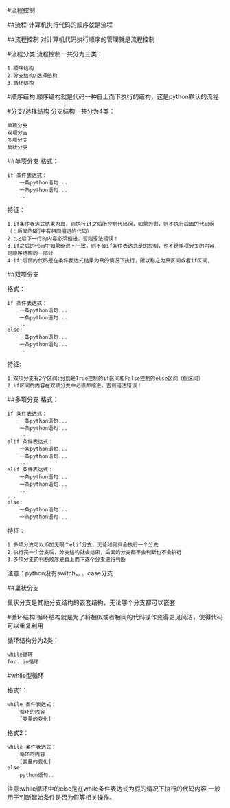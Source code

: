 #流程控制

##流程
计算机执行代码的顺序就是流程

##流程控制
对计算机代码执行顺序的管理就是流程控制

#流程分类
流程控制一共分为三类：
	
	1.顺序结构
	2.分支结构/选择结构
	3.循环结构

#顺序结构
顺序结构就是代码一种自上而下执行的结构，这是python默认的流程

#分支/选择结构
分支结构一共分为4类：

	单项分支
	双项分支
	多项分支
	巢状分支


##单项分支
格式：

	if 条件表达式：
		一条python语句...
		一条python语句...
		...

特征：

	1.if条件表达式结果为真，则执行if之后所控制代码组，如果为假，则不执行后面的代码组（：后面的N行中有相同缩进的代码）
	2.:之后下一行的内容必须缩进，否则语法错误！
	3.if之后的代码中如果缩进不一致，则不会if条件表达式是的控制，也不是单项分支的内容，是顺序结构的一部分
	4.if:后面的代码是在条件表达式结果为真的情况下执行，所以称之为真区间或者if区间、



##双项分支

格式：

	if 条件表达式：
		一条python语句...
		一条python语句...
		...
	else:
		一条python语句...
		一条python语句...
		...


特征:

	1.双项分支有2个区间:分别是True控制的if区间和False控制的else区间（假区间）
	2.if区间的内容在双项分支中必须都缩进，否则语法错误！


##多项分支
格式：

	if 条件表达式：
		一条python语句...
		一条python语句...
		...
	elif 条件表达式：
		一条python语句...
		一条python语句...
		...
	elif 条件表达式：
		一条python语句...
		一条python语句...
		...
	...
	else:
		一条python语句...
		一条python语句...

特征：

	1.多项分支可以添加无限个elif分支，无论如何只会执行一个分支
	2.执行完一个分支后，分支结构就会结束，后面的分支都不会判断也不会执行
	3.多项分支的判断顺序是自上而下逐个分支进行判断

注意：python没有switch。。。case分支


##巢状分支

巢状分支是其他分支结构的嵌套结构，无论哪个分支都可以嵌套


#循环结构
循环结构就是为了将相似或者相同的代码操作变得更见简洁，使得代码可以重复利用

循环结构分为2类：

	while循环
	for..in循环


#while型循环

格式1：

	while 条件表达式：
		循环的内容
		[变量的变化]



格式2：

	while 条件表达式：
		循环的内容
		[变量的变化]
	else:
		python语句..

注意:while循环中的else是在while条件表达式为假的情况下执行的代码内容,一般用于判断起始条件是否为假等相关操作。